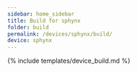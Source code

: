 ```yaml
---
sidebar: home_sidebar
title: Build for sphynx
folder: build
permalink: /devices/sphynx/build/
device: sphynx
---
```

{% include templates/device_build.md %}
